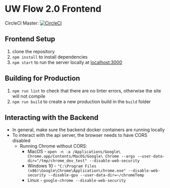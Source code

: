 # UW Flow 2.0 Frontend
CircleCI Master: [![CircleCI](https://circleci.com/gh/AyushK1/uwflow2.0_frontend.svg?style=svg&circle-token=f0c3958442810fd3a81b0a45af6b873fa1022a5f)](https://circleci.com/gh/AyushK1/uwflow2.0_frontend)

## Frontend Setup

1. clone the repository
2. `npm install` to install dependencies
3. `npm start` to run the server locally at [localhost:3000](localhost:3000)

## Building for Production

1. `npm run lint` to check that there are no linter errors, otherwise the site will not compile
2. `npm run build` to create a new production build in the `build` folder

## Interacting with the Backend

* In general, make sure the backend docker containers are running locally
* To interact with the api server, the browser needs to have CORS disabled
  * Running Chrome without CORS:
    * MacOS - `open -n -a /Applications/Google\ Chrome.app/Contents/MacOS/Google\ Chrome --args --user-data-dir="/tmp/chrome_dev_test" --disable-web-security`
    * Windows 10 - `"C:\Program Files (x86)\Google\Chrome\Application\chrome.exe" --disable-web-security --disable-gpu --user-data-dir=~/chromeTemp`
    * Linux - `google-chrome --disable-web-security`

